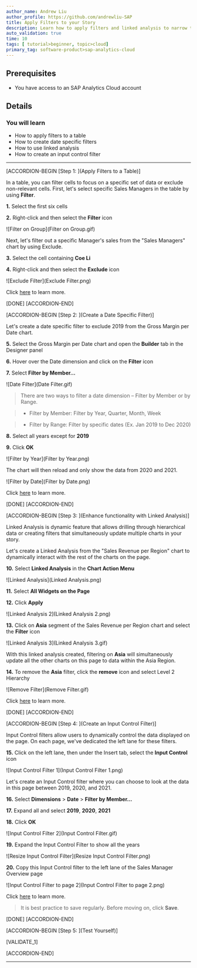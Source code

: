 ```yaml
---
author_name: Andrew Liu
author_profile: https://github.com/andrewliu-SAP
title: Apply Filters to your Story
description: Learn how to apply filters and linked analysis to narrow the scope of your analysis
auto_validation: true
time: 10
tags: [ tutorial>beginner, topic>cloud]
primary_tag: software-product>sap-analytics-cloud
---
```


## Prerequisites
 - You have access to an SAP Analytics Cloud account

## Details
### You will learn
  - How to apply filters to a table
  - How to create date specific filters
  - How to use linked analysis
  - How to create an input control filter

<!-- Add additional information: Background information, longer prerequisites -->

---

[ACCORDION-BEGIN [Step 1: ](Apply Filters to a Table)]

In a table, you can filter cells to focus on a specific set of data or exclude non-relevant cells. First, let's select specific Sales Managers in the table by using **Filter**.

**1.** Select the first six cells  

**2.** Right-click and then select the **Filter** icon

![Filter on Group](Filter on Group.gif)

Next, let's filter out a specific Manager's sales from the "Sales Managers" chart by using Exclude.

**3.** Select the cell containing **Coe Li**  

**4.** Right-click and then select the **Exclude** icon

![Exclude Filter](Exclude Filter.png)

Click [here](https://help.sap.com/viewer/00f68c2e08b941f081002fd3691d86a7/release/en-US/6148ecb399634050aa6ae75e258dcc80.html) to learn more.

[DONE]
[ACCORDION-END]

[ACCORDION-BEGIN [Step 2: ](Create a Date Specific Filter)]

Let's create a date specific filter to exclude 2019 from the Gross Margin per Date chart.  

**5.** Select the Gross Margin per Date chart and open the **Builder** tab in the Designer panel

**6.** Hover over the Date dimension and click on the **Filter** icon  

**7.** Select **Filter by Member…**  

![Date Filter](Date Filter.gif)

> There are two ways to filter a date dimension – Filter by Member or by Range.  

> - Filter by Member: Filter by Year, Quarter, Month, Week  

> - Filter by Range: Filter by specific dates (Ex. Jan 2019 to Dec 2020)

**8.** Select all years except for **2019**  

**9.** Click **OK**

![Filter by Year](Filter by Year.png)

The chart will then reload and only show the data from 2020 and 2021.

![Filter by Date](Filter by Date.png)

Click [here](https://help.sap.com/viewer/00f68c2e08b941f081002fd3691d86a7/release/en-US/5af47a52777e4f5d97f4a3b4c21921d0.html) to learn more.

[DONE]
[ACCORDION-END]


[ACCORDION-BEGIN [Step 3: ](Enhance functionality with Linked Analysis)]

Linked Analysis is dynamic feature that allows drilling through hierarchical data or creating filters that simultaneously update multiple charts in your story.

Let's create a Linked Analysis from the "Sales Revenue per Region" chart to dynamically interact with the rest of the charts on the page.

**10.**	Select **Linked Analysis** in the **Chart Action Menu**

![Linked Analysis](Linked Analysis.png)

**11.**	Select **All Widgets on the Page**  

**12.**	Click **Apply**

![Linked Analysis 2](Linked Analysis 2.png)

**13.**	Click on **Asia** segment of the Sales Revenue per Region chart and select the **Filter** icon

![Linked Analysis 3](Linked Analysis 3.gif)

With this linked analysis created, filtering on **Asia** will simultaneously update all the other charts on this page to data within the Asia Region.

**14.**	To remove the **Asia** filter, click the **remove** icon and select Level 2 Hierarchy

![Remove Filter](Remove Filter.gif)

Click [here](https://help.sap.com/viewer/00f68c2e08b941f081002fd3691d86a7/release/en-US/c74d35c4218f49778d1a3a0e64dad715.html) to learn more.

[DONE]
[ACCORDION-END]

[ACCORDION-BEGIN [Step 4: ](Create an Input Control Filter)]

Input Control filters allow users to dynamically control the data displayed on the page. On each page, we've dedicated the left lane for these filters.

**15.**	Click on the left lane, then under the Insert tab, select the **Input Control** icon

![Input Control Filter 1](Input Control Filter 1.png)

Let's create an Input Control filter where you can choose to look at the data in this page between 2019, 2020, and 2021.

**16.**	Select **Dimensions** > **Date** > **Filter by Member…**  

**17.**	Expand all and select **2019**, **2020**, **2021**  

**18.**	Click **OK**

![Input Control Filter 2](Input Control Filter.gif)

**19.**	Expand the Input Control Filter to show all the years

![Resize Input Control Filter](Resize Input Control Filter.png)

**20.**	Copy this Input Control filter to the left lane of the Sales Manager Overview page

![Input Control Filter to page 2](Input Control Filter to page 2.png)

Click [here](https://help.sap.com/viewer/00f68c2e08b941f081002fd3691d86a7/release/en-US/6b8e8e8bbe5f4571886df58d9fa79127.html) to learn more.

> It is best practice to save regularly. Before moving on, click **Save**.

[DONE]
[ACCORDION-END]

[ACCORDION-BEGIN [Step 5: ](Test Yourself)]

[VALIDATE_1]

[ACCORDION-END]

---
